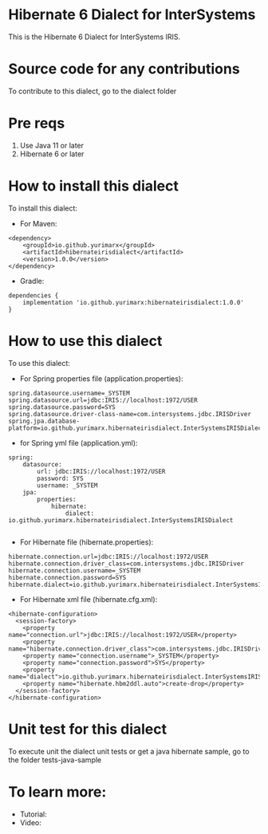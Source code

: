 # Hibernate 6 Dialect for InterSystems
This is the Hibernate 6 Dialect for InterSystems IRIS. 

# Source code for any contributions
To contribute to this dialect, go to the dialect folder

# Pre reqs
1. Use Java 11 or later
2. Hibernate 6 or later

# How to install this dialect
To install this dialect:

- For Maven:

```
<dependency>
    <groupId>io.github.yurimarx</groupId>
    <artifactId>hibernateirisdialect</artifactId>
    <version>1.0.0</version>
</dependency>
```

- Gradle:

```
dependencies {
	implementation 'io.github.yurimarx:hibernateirisdialect:1.0.0'
}
```

# How to use this dialect

To use this dialect:

- For Spring properties file (application.properties):

```
spring.datasource.username=_SYSTEM
spring.datasource.url=jdbc:IRIS://localhost:1972/USER
spring.datasource.password=SYS
spring.datasource.driver-class-name=com.intersystems.jdbc.IRISDriver
spring.jpa.database-platform=io.github.yurimarx.hibernateirisdialect.InterSystemsIRISDialect
```

- for Spring yml file (application.yml):
```
spring:
    datasource:
        url: jdbc:IRIS://localhost:1972/USER
        password: SYS
        username: _SYSTEM
    jpa:
        properties:
            hibernate:
                dialect: io.github.yurimarx.hibernateirisdialect.InterSystemsIRISDialect
        
```

- For Hibernate file (hibernate.properties):

```
hibernate.connection.url=jdbc:IRIS://localhost:1972/USER
hibernate.connection.driver_class=com.intersystems.jdbc.IRISDriver
hibernate.connection.username=_SYSTEM
hibernate.connection.password=SYS
hibernate.dialect=io.github.yurimarx.hibernateirisdialect.InterSystemsIRISDialect
```

- For Hibernate xml file (hibernate.cfg.xml):

```
<hibernate-configuration>      
  <session-factory>
    <property name="connection.url">jdbc:IRIS://localhost:1972/USER</property>
    <property name="hibernate.connection.driver_class">com.intersystems.jdbc.IRISDriver</property>
    <property name="connection.username">_SYSTEM</property>
    <property name="connection.password">SYS</property>
    <property name="dialect">io.github.yurimarx.hibernateirisdialect.InterSystemsIRISDialect</property>
    <property name="hibernate.hbm2ddl.auto">create-drop</property>
  </session-factory>
</hibernate-configuration>
```

# Unit test for this dialect 
To execute unit the dialect unit tests or get a java hibernate sample, go to the folder tests-java-sample


# To learn more: 
- Tutorial: 
- Video: 